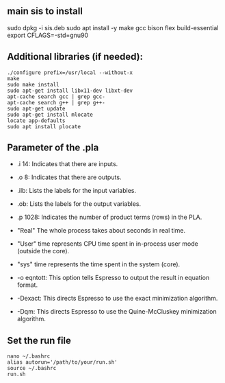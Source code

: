 
## main sis to install

  sudo dpkg -i sis.deb
  sudo apt install -y make gcc bison flex build-essential
  export CFLAGS=-std=gnu90

## Additional libraries (if needed):
```shell
./configure prefix=/usr/local --without-x
make
sudo make install
sudo apt-get install libx11-dev libxt-dev
apt-cache search gcc | grep gcc-
apt-cache search g++ | grep g++-
sudo apt-get update
sudo apt-get install mlocate
locate app-defaults
sudo apt install plocate
```
## Parameter of the .pla
- .i 14: Indicates that there are inputs.
- .o 8: Indicates that there are outputs.
- .ilb: Lists the labels for the input variables.
- .ob: Lists the labels for the output variables.
- .p 1028: Indicates the number of product terms (rows) in the PLA.

- "Real" The whole process takes about seconds in real time.
- "User" time represents CPU time spent in in-process user mode (outside the core).
- "sys" time represents the time spent in the system (core).

- -o eqntott: This option tells Espresso to output the result in equation format.
- -Dexact: This directs Espresso to use the exact minimization algorithm.
- -Dqm: This directs Espresso to use the Quine-McCluskey minimization algorithm.


## Set the run file
```shell
nano ~/.bashrc
alias autorun='/path/to/your/run.sh'
source ~/.bashrc
run.sh
```
